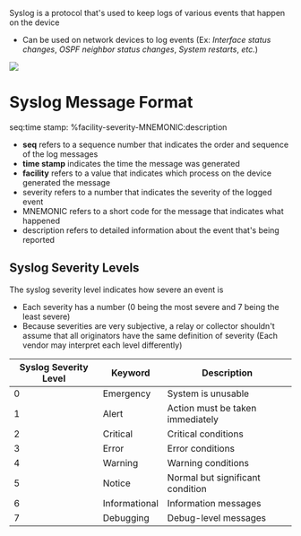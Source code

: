 Syslog is a protocol that's used to keep logs of various events that happen on the device

* Can be used on network devices to log events (Ex: *Interface status changes*, *OSPF neighbor status changes*, *System restarts*, *etc.*)

![](https://github.com/JonmarCorpuz/SecondBrain/blob/main/Assets/Whitespace.png)

# Syslog Message Format

seq:time stamp: %facility-severity-MNEMONIC:description

* **seq** refers to a sequence number that indicates the order and sequence of the log messages
* **time stamp** indicates the time the message was generated
* **facility** refers to a value that indicates which process on the device generated the message
* severity refers to a number that indicates the severity of the logged event
* MNEMONIC refers to a short code for the message that indicates what happened
* description refers to detailed information about the event that's being reported

## Syslog Severity Levels

The syslog severity level indicates how severe an event is

* Each severity has a number (0 being the most severe and 7 being the least severe)
* Because severities are very subjective, a relay or collector shouldn't assume that all originators have the same definition of severity (Each vendor may interpret each level differently)

| Syslog Severity Level | Keyword | Description |
| --- | --- | --- |
| 0 | Emergency | System is unusable |
| 1 | Alert | Action must be taken immediately |
| 2 | Critical | Critical conditions |
| 3 | Error | Error conditions |
| 4 | Warning | Warning conditions |
| 5 | Notice | Normal but significant condition |
| 6 | Informational | Information messages |
| 7 | Debugging | Debug-level messages |

